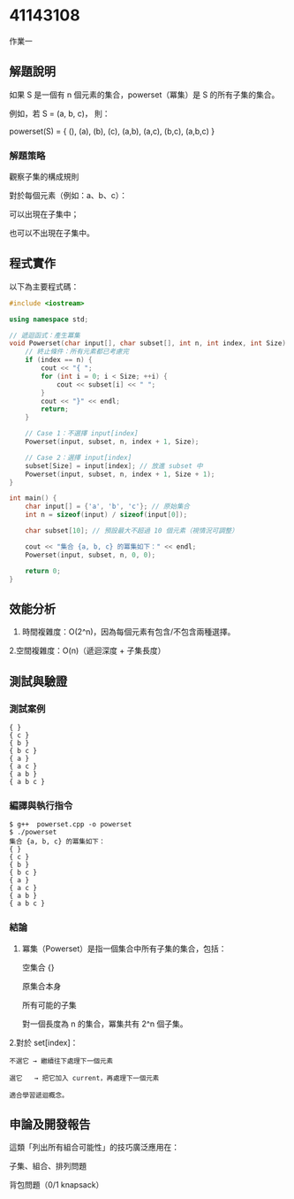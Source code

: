 # 41143108

作業一

## 解題說明
如果 S 是一個有 n 個元素的集合，powerset（冪集）是 S 的所有子集的集合。

例如，若
S = (a, b, c)，
則：

powerset(S) = { (), (a), (b), (c), (a,b), (a,c), (b,c), (a,b,c) }

### 解題策略

觀察子集的構成規則

對於每個元素（例如：a、b、c）：

可以出現在子集中；

也可以不出現在子集中。

## 程式實作

以下為主要程式碼：

```cpp
#include <iostream>

using namespace std;

// 遞迴函式：產生冪集
void Powerset(char input[], char subset[], int n, int index, int Size) {
    // 終止條件：所有元素都已考慮完
    if (index == n) {
        cout << "{ ";
        for (int i = 0; i < Size; ++i) {
            cout << subset[i] << " ";
        }
        cout << "}" << endl;
        return;
    }

    // Case 1：不選擇 input[index]
    Powerset(input, subset, n, index + 1, Size);

    // Case 2：選擇 input[index]
    subset[Size] = input[index]; // 放進 subset 中
    Powerset(input, subset, n, index + 1, Size + 1);
}

int main() {
    char input[] = {'a', 'b', 'c'}; // 原始集合
    int n = sizeof(input) / sizeof(input[0]);

    char subset[10]; // 預設最大不超過 10 個元素（視情況可調整）

    cout << "集合 {a, b, c} 的冪集如下：" << endl;
    Powerset(input, subset, n, 0, 0);

    return 0;
}


```
## 效能分析

1. 時間複雜度：O(2^n)，因為每個元素有包含/不包含兩種選擇。
   
2.空間複雜度：O(n)（遞迴深度 + 子集長度）
## 測試與驗證

### 測試案例
```
{ }
{ c }
{ b }
{ b c }
{ a }
{ a c }
{ a b }
{ a b c }
```

### 編譯與執行指令

```shell
$ g++  powerset.cpp -o powerset
$ ./powerset
集合 {a, b, c} 的冪集如下：
{ }
{ c }
{ b }
{ b c }
{ a }
{ a c }
{ a b }
{ a b c }
```
### 結論

1. 冪集（Powerset）是指一個集合中所有子集的集合，包括：

   空集合 {}

   原集合本身

   所有可能的子集

   對一個長度為 n 的集合，冪集共有 2^n 個子集。

2.對於 set[index]：

    不選它 → 繼續往下處理下一個元素
    
    選它   → 把它加入 current，再處理下一個元素
    
    適合學習遞迴概念。


## 申論及開發報告
這類「列出所有組合可能性」的技巧廣泛應用在：

子集、組合、排列問題

背包問題（0/1 knapsack）
